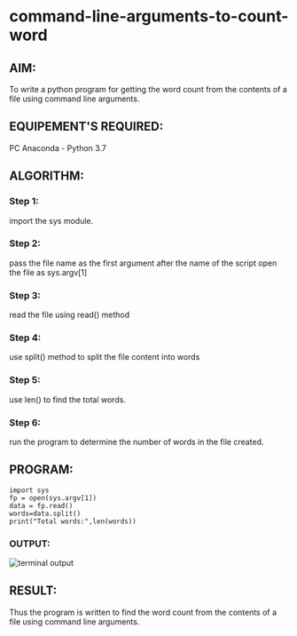 # command-line-arguments-to-count-word
## AIM:
To write a python program for getting the word count from the contents of a file using command line arguments.
## EQUIPEMENT'S REQUIRED: 
PC
Anaconda - Python 3.7
## ALGORITHM: 
### Step 1:
import the sys module.
### Step 2: 
 pass the file name as the first argument after the name of the script open the file as sys.argv[1]
### Step 3: 
read the file using read() method
### Step 4:  
use split() method to split the file content into words
### Step 5: 
use len() to find the total words.
### Step 6: 
run the program to determine the number of words in the file created.
## PROGRAM:
```
import sys
fp = open(sys.argv[1])
data = fp.read()
words=data.split()
print("Total words:",len(words))
```
### OUTPUT:
![terminal output](https://github.com/nithish467/command-line-arguments-to-count-word/assets/150232274/3643d2fe-169e-4484-b76c-d3097abc239c)



## RESULT:
Thus the program is written to find the word count from the contents of a file using command line arguments.
